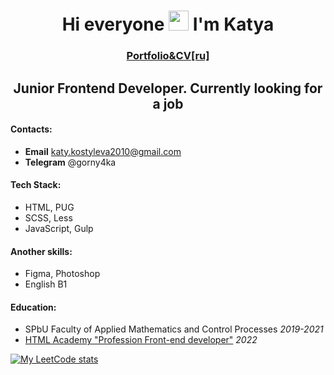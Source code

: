 <h1 align="center">Hi everyone <img src="https://github.com/blackcater/blackcater/raw/main/images/Hi.gif" height="32"/> I'm Katya</h1>
<h3 align="center"><a href="https://lilgikki.github.io/lilgikki/" target="_blank">Portfolio&CV[ru]</a></h3>
<h2 align="center">Junior Frontend Developer. Currently looking for a job</h2>

#### Contacts:
- **Email** katy.kostyleva2010@gmail.com
- **Telegram** @gorny4ka

#### Tech Stack:
- HTML, PUG
- SCSS, Less
- JavaScript, Gulp

#### Another skills:
- Figma, Photoshop
- English B1

#### Education:
- SPbU Faculty of Applied Mathematics and Control Processes *2019-2021*
- <a href="https://drive.google.com/file/d/1jmHB7o06GITccE7YcdEdrebZVEwUiKlK/view?usp=sharing" target="_blank">HTML Academy "Profession Front-end developer"<a> *2022*

[![My LeetCode stats](https://leetcode-stats-six.vercel.app/api?username=lilgikki)](https://github.com/lilgikki/lilgikki)

<!-- ### Основные команды для работы
- Установка - `npm i`
- Запуск локального сервера без минификаций - `npm start`
- Запуск локального сервера c минификациями, <br>
данный вариант не используется в разработке, <br>
он нужен только для тестов производительности <br>
на локальном хосте  - `npm run dev`
- Сборка проекта, минификация скриптов <br>
и оптимизация изображений перед деплоем на прод - `npm run build`
- Запуск тестирования на соответствия кодгайдам - `npm test`
- Создание webp изображений в директории source - `npm run webp`

### Вся разработка ведётся в директории `source`
### Итоговый код попадает в директорию `docs`

### [Сборка от htmlonelove](https://github.com/htmlonelove/liga-accelerator-template) 📕 -->


